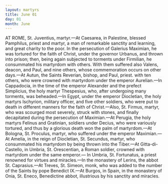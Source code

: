 ```yaml
---
layout: martyrs
title: June 01
day: 01
month: June
---
```

AT ROME, St. Juventius, martyr.&mdash;At Caesarea, in Palestine, blessed Pamphilus, priest
and martyr, a man of remarkable sanctity
and learning, and great charity to the poor.
In the persecution of Galerius Maximian, he was
tortured for the faith of Christ, under the governor
Urbanus, and thrown into prison; then, being again
subjected to torments under Firmilian, he consummated his martyrdom with others. With them suffered also Valens, deacon, and Paul, and nine others,
whose commemoration occurs on other days.&mdash;At
Autun, the Saints Reverian, bishop, and Paul, priest.
with ten others, who were crowned with martyrdom
under the emperor Aurelian.&mdash;In Cappadocia, in
the time of the emperor Alexander and the prefect
Simplicius, the holy martyr Thespesius, who, after
undergoing many torments, was beheaded.&mdash;In
Egypt, under the emperor Diocletian, the holy martyrs Ischyrion, military officer, and five other soldiers, who were put to death in different manners
for the faith of Christ.&mdash;Also, St. Firmus, martyr,
who was scourged most severely, struck with stones,
and finally decapitated during the persecution of
Maximian.&mdash;At Perugia, the holy martyrs Felinus
and Gratinian, soldiers under Decius, who were
variously tortured, and thus by a glorious death
won the palm of martyrdom.&mdash;At Bologna, St. Proculus, martyr, who suffered under the emperor Maximian.&mdash;At Amelia, in the reign of Diocletian, St.
Secundus, martyr, who consummated his martyrdom
by being thrown into the Tiber.&mdash;At Gitta-di-Castello, in Umbria, St. Orescentian, a Roman soldier,
crowned with martyrdom under the same emperor.&mdash;
In Umbria, St. Fortunatus, a priest renowned for
virtues and miracles.&mdash;In the monastery of Lerins,
the abbot St. Caprasius.&mdash;At Treves, St. Simeon,
monk, who was added to the number of the Saints
by pope Benedict IX.&mdash;At Burgos, in Spain, in the
monastery of Onia, St. Eneco, Benedictine abbot,
illustrious by his sanctity and miracles.

